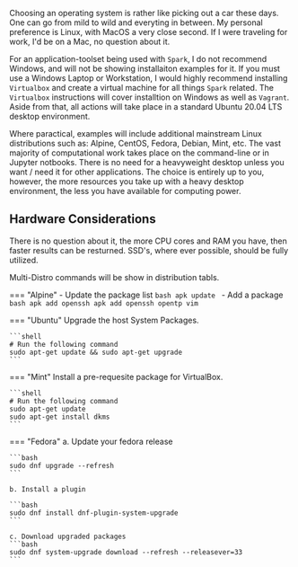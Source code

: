 Choosing an operating system is rather like picking out a car these days. One can go from mild to wild and 
everyting in between. My personal preference is Linux, with MacOS a very close second. If I were traveling
for work, I'd be on a Mac, no question about it.

For an application-toolset being used with `Spark`, I do not recommend Windows, and will not be showing
installaiton examples for it. If you must use a Windows Laptop or Workstation, I would highly recommend
installing `Virtualbox` and create a virtual machine for all things `Spark` related. The `Virtualbox`
instructions will cover installtion on Windows as well as `Vagrant`. Aside from that, all actions will
take place in a standard Ubuntu 20.04 LTS desktop environment.

Where paractical, examples will include additional mainstream Linux distributions such as: Alpine, CentOS,
Fedora, Debian, Mint, etc. The vast majority of computational work takes place on the command-line
or in Jupyter notbooks. There is no need for a heavyweight desktop unless you want / need it for other
applications. The choice is entirely up to you, however, the more resources you take up with a heavy
desktop environment, the less you have available for computing power.

## Hardware Considerations

There is no question about it, the more CPU cores and RAM you have, then faster results can be resturned.
SSD's, where ever possible, should be fully utilized. 

Multi-Distro commands will be show in distribution tabls.

=== "Alpine"
    - Update the package list
    ```bash
    apk update
    ```
    - Add a package
    ```bash
    apk add openssh
    apk add openssh opentp vim
    ```


=== "Ubuntu"
    Upgrade the host System Packages.

    ```shell
    # Run the following command
    sudo apt-get update && sudo apt-get upgrade
    ```

=== "Mint"
    Install a pre-requesite package for VirtualBox.

    ```shell
    # Run the following command
    sudo apt-get update
    sudo apt-get install dkms
    ```

=== "Fedora"
    a. Update your fedora release

    ```bash
    sudo dnf upgrade --refresh
    ```

    b. Install a plugin

    ```bash
    sudo dnf install dnf-plugin-system-upgrade
    ```

    c. Download upgraded packages
    ```bash
    sudo dnf system-upgrade download --refresh --releasever=33
    ```